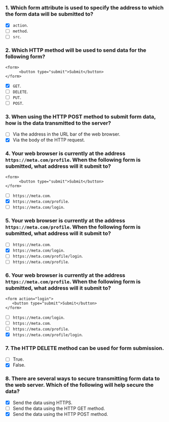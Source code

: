 ### 1. Which form attribute is used to specify the address to which the form data will be submitted to?

- [x] `action`.
- [ ] `method`.
- [ ] `src`.

### 2. Which HTTP method will be used to send data for the following form?

```
<form>
      <button type="submit">Submit</button>
</form>
```

- [x] `GET`.
- [ ] `DELETE`.
- [ ] `PUT`.
- [ ] `POST`.

### 3. When using the HTTP POST method to submit form data, how is the data transmitted to the server?

- [ ] Via the address in the URL bar of the web browser.
- [x] Via the body of the HTTP request.

### 4. Your web browser is currently at the address `https://meta.com/profile`. When the following form is submitted, what address will it submit to?

```
<form>
      <button type="submit">Submit</button>
</form>
```

- [ ] `https://meta.com`.
- [x] `https://meta.com/profile`.
- [ ] `https://meta.com/login`.

### 5. Your web browser is currently at the address `https://meta.com/profile`. When the following form is submitted, what address will it submit to?

- [ ] `https://meta.com`.
- [x] `https://meta.com/login`.
- [ ] `https://meta.com/profile/login`.
- [ ] `https://meta.com/profile`.

### 6. Your web browser is currently at the address `https://meta.com/profile`. When the following form is submitted, what address will it submit to?

```
<form action="login">
   <button type="submit">Submit</button>
</form>
```

- [ ] `https://meta.com/login`.
- [ ] `https://meta.com`.
- [ ] `https://meta.com/profile`.
- [x] `https://meta.com/profile/login`.

### 7. The HTTP DELETE method can be used for form submission.

- [ ] True.
- [x] False.

### 8. There are several ways to secure transmitting form data to the web server. Which of the following will help secure the data?

- [x] Send the data using HTTPS.
- [ ] Send the data using the HTTP GET method.
- [x] Send the data using the HTTP POST method.
